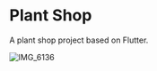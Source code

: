 # Plant Shop

A plant shop project based on Flutter.


![IMG_6136](https://github.com/user-attachments/assets/1c30d77b-819b-4105-9288-69e874790199)
